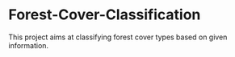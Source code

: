 # Forest-Cover-Classification

This project aims at classifying forest cover types based on given information.
